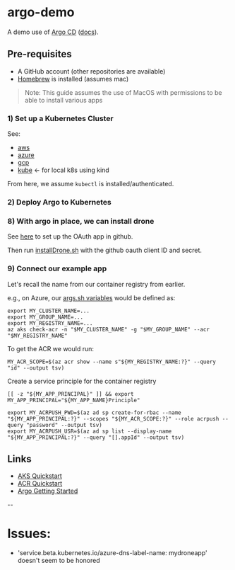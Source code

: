 # argo-demo
A demo use of [Argo CD](https://argo-cd.readthedocs.io/en/stable/) ([docs](https://argo-cd.readthedocs.io/en/stable/)). 


## Pre-requisites
- A GitHub account (other repositories are available)
- [Homebrew](https://brew.sh) is installed (assumes mac)

> Note:
> This guide assumes the use of MacOS with permissions to be able to install various apps

### 1) Set up a Kubernetes Cluster
See:
 * [aws](./aws/readme.md)
 * [azure](./azure/readme.md)
 * [gcp](./gcp/readme.md)
 * [kube](./kube/readme.md) <- for local k8s using kind

From here, we assume `kubectl` is installed/authenticated.

### 2) Deploy Argo to Kubernetes

### 8) With argo in place, we can install drone

See [here](./docs/installDrone.md) to set up the OAuth app in github.

Then run [installDrone.sh](installDrone.sh) with the github oauth client ID and secret.

### 9) Connect our example app

Let's recall the name from our container registry from earlier.

e.g., on Azure, our [args.sh variables](args.sh) would be defined as:
```
export MY_CLUSTER_NAME=... 
export MY_GROUP_NAME=...
export MY_REGISTRY_NAME=...
az aks check-acr -n "$MY_CLUSTER_NAME" -g "$MY_GROUP_NAME" --acr "$MY_REGISTRY_NAME"
```


To get the ACR we would run:
```
MY_ACR_SCOPE=$(az acr show --name s"${MY_REGISTRY_NAME:?}" --query "id" --output tsv)
```

Create a service principle for the container registry
```
[[ -z "${MY_APP_PRINCIPAL}" ]] && export MY_APP_PRINCIPAL="${MY_APP_NAME}Principle"

export MY_ACRPUSH_PWD=$(az ad sp create-for-rbac --name "${MY_APP_PRINCIPAL:?}" --scopes "${MY_ACR_SCOPE:?}" --role acrpush --query "password" --output tsv)
export MY_ACRPUSH_USR=$(az ad sp list --display-name "${MY_APP_PRINCIPAL:?}" --query "[].appId" --output tsv)
```


## Links
- [AKS Quickstart](https://docs.microsoft.com/en-us/azure/aks/learn/quick-kubernetes-deploy-cli)
- [ACR Quickstart](https://docs.microsoft.com/en-us/azure/container-registry/container-registry-get-started-azure-cli)
- [Argo Getting Started](https://argo-cd.readthedocs.io/en/stable/getting_started/)

--
# Issues:
 * 'service.beta.kubernetes.io/azure-dns-label-name: mydroneapp' doesn't seem to be honored

